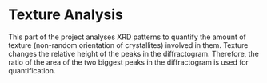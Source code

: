 # Texture Analysis

This part of the project analyses XRD patterns to quantify the amount of texture (non-random orientation of crystallites) involved in them.
Texture changes the relative height of the peaks in the diffractogram. Therefore, the ratio of the area of the two biggest peaks 
in the diffractogram is used for quantification.